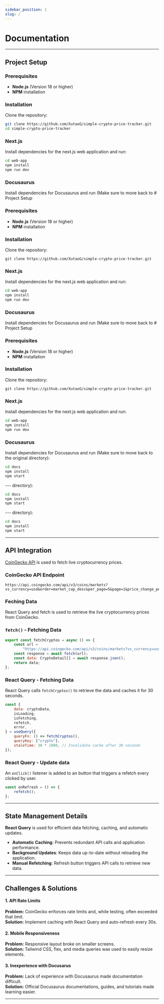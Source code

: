 ```yaml
---
sidebar_position: 1
slug: /
---
```


# Documentation

---

## Project Setup

### Prerequisites

-   **Node.js** (Version 18 or higher)
-   **NPM** installation

### Installation

Clone the repository:

```sh
git clone https://github.com/XutaoG/simple-crypto-price-tracker.git
cd simple-crypto-price-tracker
```

### Next.js

Install dependencies for the next.js web application and run:

```sh
cd web-app
npm install
npm run dev
```

### Docusaurus

Install dependencies for Docusaurus and run (Make sure to move back to # Project Setup

### Prerequisites

-   **Node.js** (Version 18 or higher)
-   **NPM** installation

### Installation

Clone the repository:

```
git clone https://github.com/XutaoG/simple-crypto-price-tracker.git
```

### Next.js

Install dependencies for the next.js web application and run:

```sh
cd web-app
npm install
npm run dev
```

### Docusaurus

Install dependencies for Docusaurus and run (Make sure to move back to # Project Setup

### Prerequisites

-   **Node.js** (Version 18 or higher)
-   **NPM** installation

### Installation

Clone the repository:

```
git clone https://github.com/XutaoG/simple-crypto-price-tracker.git
```

### Next.js

Install dependencies for the next.js web application and run:

```sh
cd web-app
npm install
npm run dev
```

### Docusaurus

Install dependencies for Docusaurus and run (Make sure to move back to the original directory):

```sh
cd docs
npm install
npm start
```

--- directory):

```sh
cd docs
npm install
npm start
```

--- directory):

```sh
cd docs
npm install
npm start
```

---

## API Integration

[CoinGecko API](https://www.coingecko.com/en/api) is used to fetch live cryptocurrency prices.

### CoinGecko API Endpoint

```
https://api.coingecko.com/api/v3/coins/markets?vs_currency=usd&order=market_cap_desc&per_page=5&page=1&price_change_percentage=24h
```

### Feching Data

React Query and fetch is used to retrieve the live cryptocurrency prices from CoinGecko.

### **`fetch()`** - Fetching Data

```js
export const fetchCryptos = async () => {
	const url =
		"https://api.coingecko.com/api/v3/coins/markets?vs_currency=usd&order=market_cap_desc&per_page=5&page=1&price_change_percentage=24h";
	const response = await fetch(url);
	const data: CryptoDetail[] = await response.json();
	return data;
};
```

### **React Query** - Fetching Data

React Query calls `fetchCryptos()` to retrieve the data and caches it for 30 seconds.

```js
const {
	data: cryptoData,
	isLoading,
	isFetching,
	refetch,
	error,
} = useQuery({
	queryFn: () => fetchCryptos(),
	queryKey: ["crypto"],
	staleTime: 30 * 1000, // Invalidate cache after 30 seconds
});
```

### **React Query** - Update data

An `onClick()` listener is added to an button that triggers a refetch every clicked by user.

```js
const onRefresh = () => {
	refetch();
};
```

---

## State Management Details

**React Query** is used for efficient data fetching, caching, and automatic updates.

-   **Automatic Caching**: Prevents redundant API calls and application performance.
-   **Background Updates**: Keeps data up-to-date without reloading the application.
-   **Manual Refetching**: Refresh button triggers API calls to retrieve new data.

---

## Challenges & Solutions

#### 1. API Rate Limits

**Problem:** CoinGecko enforces rate limits and, while testing, often exceeded that limit.  
**Solution:** Implement caching with React Query and auto-refresh every 30s.

#### 2. Mobile Responsiveness

**Problem:** Responsive layout broke on smaller screens.  
**Solution:** Tailwind CSS, flex, and media queries was used to easily resize elements.

#### 3. Inexperience with Docusarus

**Problem:** Lack of experience with Docusaurus made documentation difficult.  
**Solution:** Official Docusaurus documentations, guides, and tutorials made learning easier.

---
